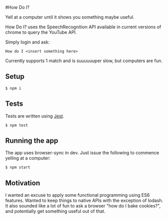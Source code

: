 #How Do I?

Yell at a computer until it shows you something maybe useful.

How Do I? uses the SpeechRecognition API available in current versions of chrome
to query the YouTube API.

Simply login and ask:

```
How do I <insert something here>
```

Currently supports 1 match and is suuuuuuper slow, but computers are fun.

## Setup

```
$ npm i
```

## Tests

Tests are written using [Jest](https://facebook.github.io/jest/).

```
$ npm test
```

## Running the app

The app uses browser-sync in dev. Just issue the following to commence yelling at a computer:

```
$ npm start
```

## Motivation

I wanted an excuse to apply some functional programming using ES6 features. Wanted to keep things
to native APIs with the exception of lodash. It also sounded like a lot of fun to ask a browser "how do I bake cookies?", and potentially
get something useful out of that.
